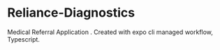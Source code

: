 # Reliance-Diagnostics
 Medical Referral Application .
Created with expo cli managed workflow, Typescript.

